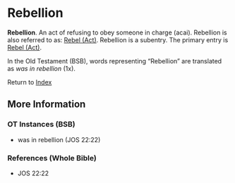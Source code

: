 # Rebellion
**Rebellion**. 
An act of refusing to obey someone in charge (acai). 
Rebellion is also referred to as: 
[Rebel (Act)](Rebel.md). 
Rebellion is a subentry. The primary entry is 
[Rebel (Act)](Rebel.md). 


In the Old Testament (BSB), words representing “Rebellion” are translated as 
*was in rebellion* (1x). 




Return to [Index](00-Index.md)

## More Information

### OT Instances (BSB)

* was in rebellion (JOS 22:22)



### References (Whole Bible)

* JOS 22:22



